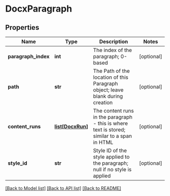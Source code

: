 # DocxParagraph

## Properties
Name | Type | Description | Notes
------------ | ------------- | ------------- | -------------
**paragraph_index** | **int** | The index of the paragraph; 0-based | [optional] 
**path** | **str** | The Path of the location of this Paragraph object; leave blank during creation | [optional] 
**content_runs** | [**list[DocxRun]**](DocxRun.md) | The content runs in the paragraph - this is where text is stored; similar to a span in HTML | [optional] 
**style_id** | **str** | Style ID of the style applied to the paragraph; null if no style is applied | [optional] 

[[Back to Model list]](../README.md#documentation-for-models) [[Back to API list]](../README.md#documentation-for-api-endpoints) [[Back to README]](../README.md)


